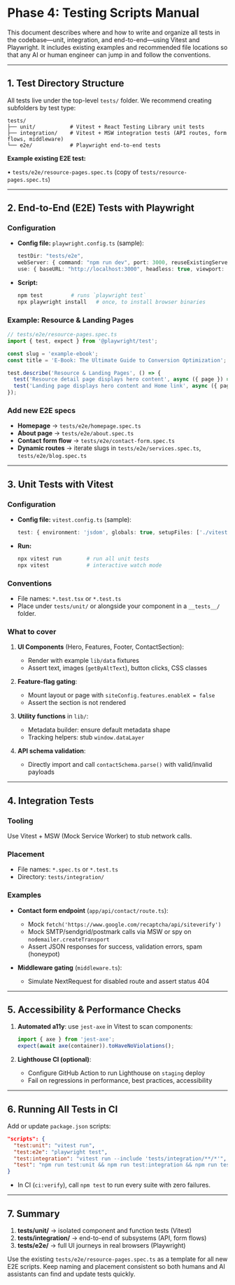 # Phase 4: Testing Scripts Manual

This document describes where and how to write and organize all tests in the codebase—unit, integration, and end-to-end—using Vitest and Playwright. It includes existing examples and recommended file locations so that any AI or human engineer can jump in and follow the conventions.

---

## 1. Test Directory Structure

All tests live under the top-level `tests/` folder. We recommend creating subfolders by test type:

```
tests/
├── unit/           # Vitest + React Testing Library unit tests
├── integration/    # Vitest + MSW integration tests (API routes, form flows, middleware)
└── e2e/            # Playwright end-to-end tests
```

**Example existing E2E test:**

  • `tests/e2e/resource-pages.spec.ts`  (copy of `tests/resource-pages.spec.ts`)

---

## 2. End-to-End (E2E) Tests with Playwright

### Configuration

- **Config file:** `playwright.config.ts` (sample):
  ```ts
  testDir: "tests/e2e",
  webServer: { command: "npm run dev", port: 3000, reuseExistingServer: true },
  use: { baseURL: "http://localhost:3000", headless: true, viewport: { width: 1280, height: 720 } }
  ```

- **Script:**
  ```bash
  npm test         # runs `playwright test`
  npx playwright install   # once, to install browser binaries
  ```

### Example: Resource & Landing Pages

```ts
// tests/e2e/resource-pages.spec.ts
import { test, expect } from '@playwright/test';

const slug = 'example-ebook';
const title = 'E-Book: The Ultimate Guide to Conversion Optimization';

test.describe('Resource & Landing Pages', () => {
  test('Resource detail page displays hero content', async ({ page }) => { … });
  test('Landing page displays hero content and Home link', async ({ page }) => { … });
});
```

### Add new E2E specs

- **Homepage** → `tests/e2e/homepage.spec.ts`
- **About page** → `tests/e2e/about.spec.ts`
- **Contact form flow** → `tests/e2e/contact-form.spec.ts`
- **Dynamic routes** → iterate slugs in `tests/e2e/services.spec.ts`, `tests/e2e/blog.spec.ts`

---

## 3. Unit Tests with Vitest

### Configuration

- **Config file:** `vitest.config.ts` (sample):
  ```ts
  test: { environment: 'jsdom', globals: true, setupFiles: ['./vitest.setup.ts'], include: ['tests/unit/**/*.test.{ts,tsx}'] }
  ```

- **Run:**
  ```bash
  npx vitest run        # run all unit tests
  npx vitest            # interactive watch mode
  ```

### Conventions

- File names: `*.test.tsx` or `*.test.ts`
- Place under `tests/unit/` or alongside your component in a `__tests__/` folder.

### What to cover

1. **UI Components** (Hero, Features, Footer, ContactSection):
   - Render with example `lib/data` fixtures
   - Assert text, images (`getByAltText`), button clicks, CSS classes

2. **Feature-flag gating**:
   - Mount layout or page with `siteConfig.features.enableX = false`
   - Assert the section is not rendered

3. **Utility functions** in `lib/`:
   - Metadata builder: ensure default metadata shape
   - Tracking helpers: stub `window.dataLayer`

4. **API schema validation**:
   - Directly import and call `contactSchema.parse()` with valid/invalid payloads

---

## 4. Integration Tests

### Tooling

Use Vitest + MSW (Mock Service Worker) to stub network calls.

### Placement

- File names: `*.spec.ts` or `*.test.ts`
- Directory: `tests/integration/`

### Examples

- **Contact form endpoint** (`app/api/contact/route.ts`):
  - Mock `fetch('https://www.google.com/recaptcha/api/siteverify')`
  - Mock SMTP/sendgrid/postmark calls via MSW or spy on `nodemailer.createTransport`
  - Assert JSON responses for success, validation errors, spam (honeypot)

- **Middleware gating** (`middleware.ts`):
  - Simulate NextRequest for disabled route and assert status 404

---

## 5. Accessibility & Performance Checks

1. **Automated a11y**: use `jest-axe` in Vitest to scan components:
   ```ts
   import { axe } from 'jest-axe';
   expect(await axe(container)).toHaveNoViolations();
   ```

2. **Lighthouse CI (optional)**:
   - Configure GitHub Action to run Lighthouse on `staging` deploy
   - Fail on regressions in performance, best practices, accessibility

---

## 6. Running All Tests in CI

Add or update `package.json` scripts:
```json
"scripts": {
  "test:unit": "vitest run",
  "test:e2e": "playwright test",
  "test:integration": "vitest run --include 'tests/integration/**/*'",
  "test": "npm run test:unit && npm run test:integration && npm run test:e2e"
}
```

- In CI (`ci:verify`), call `npm test` to run every suite with zero failures.

---

## 7. Summary

1. **tests/unit/** → isolated component and function tests (Vitest)  
2. **tests/integration/** → end-to-end of subsystems (API, form flows)  
3. **tests/e2e/** → full UI journeys in real browsers (Playwright)  

Use the existing `tests/e2e/resource-pages.spec.ts` as a template for all new E2E scripts. Keep naming and placement consistent so both humans and AI assistants can find and update tests quickly.
